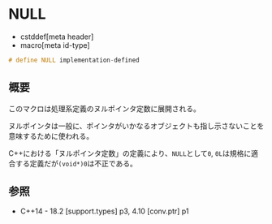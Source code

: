 # NULL
* cstddef[meta header]
* macro[meta id-type]

```cpp
# define NULL implementation-defined
```

## 概要
このマクロは処理系定義のヌルポインタ定数に展開される。

ヌルポインタは一般に、ポインタがいかなるオブジェクトも指し示さないことを意味するために使われる。

C++における「ヌルポインタ定数」の定義により、`NULL`として`0`, `0L`は規格に適合する定義だが`(void*)0`は不正である。


## 参照
- C++14 - 18.2 [support.types] p3, 4.10 [conv.ptr] p1
